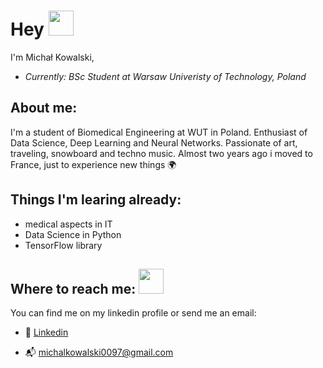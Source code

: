 # Hey <img src="https://media.giphy.com/media/m0dmKBkncVETJv2h0S/giphy.gif" width="40" />

I'm Michał Kowalski,

- *Currently: BSc Student at Warsaw Univeristy of Technology, Poland*

## About me:

I'm a student of Biomedical Engineering at WUT in Poland. Enthusiast of Data Science, Deep Learning and Neural Networks. Passionate of art, traveling, snowboard and techno music. Almost two years ago i moved to France, just to experience new things :earth_africa:

## Things I'm learing already:

- medical aspects in IT
- Data Science in Python
- TensorFlow library

## Where to reach me:  <img src="https://media.giphy.com/media/26Fxy3Iz1ari8oytO/giphy.gif" width="40" />

You can find me on my linkedin profile or send me an email:

- :necktie: [Linkedin](www.linkedin.com/in/michalkowalski0097)

- :mailbox_with_mail: michalkowalski0097@gmail.com
